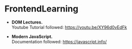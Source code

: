 # FrontendLearning

* **DOM Lectures.** <br>
Youtube Tutorial followed: https://youtu.be/XY96d0vEdFk

* **Modern JavaScript.**<br>
Documentation followed: https://javascript.info/
